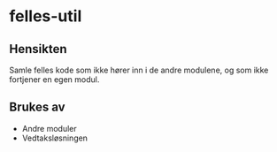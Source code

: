 # felles-util

## Hensikten

Samle felles kode som ikke hører inn i de andre modulene, og som ikke fortjener en egen modul. 

## Brukes av

* Andre moduler
* Vedtaksløsningen 

